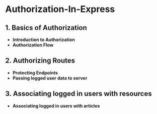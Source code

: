 # Authorization-In-Express
## 1. Basics of Authorization
- **Introduction to Authorization**
- **Authorization Flow**
## 2. Authorizing Routes
- **Protecting Endpoints**
- **Passing logged user data to server**
## 3. Associating logged in users with resources
- **Associating logged in users with articles**
